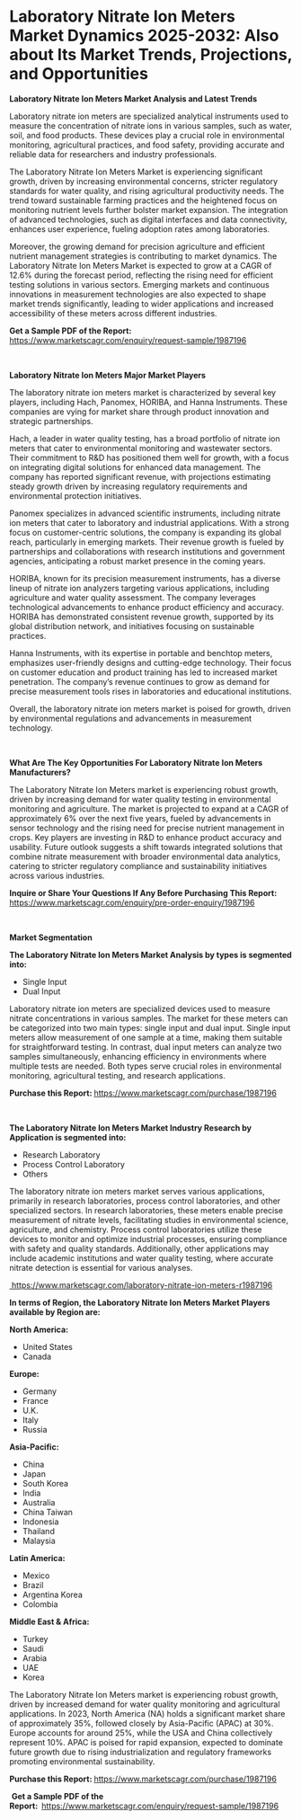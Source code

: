 <p><h1>Laboratory Nitrate Ion Meters Market Dynamics 2025-2032: Also about Its Market Trends, Projections, and Opportunities</h1></p><p><strong>Laboratory Nitrate Ion Meters Market Analysis and Latest Trends</strong></p>
<p><p>Laboratory nitrate ion meters are specialized analytical instruments used to measure the concentration of nitrate ions in various samples, such as water, soil, and food products. These devices play a crucial role in environmental monitoring, agricultural practices, and food safety, providing accurate and reliable data for researchers and industry professionals.</p><p>The Laboratory Nitrate Ion Meters Market is experiencing significant growth, driven by increasing environmental concerns, stricter regulatory standards for water quality, and rising agricultural productivity needs. The trend toward sustainable farming practices and the heightened focus on monitoring nutrient levels further bolster market expansion. The integration of advanced technologies, such as digital interfaces and data connectivity, enhances user experience, fueling adoption rates among laboratories.</p><p>Moreover, the growing demand for precision agriculture and efficient nutrient management strategies is contributing to market dynamics. The Laboratory Nitrate Ion Meters Market is expected to grow at a CAGR of 12.6% during the forecast period, reflecting the rising need for efficient testing solutions in various sectors. Emerging markets and continuous innovations in measurement technologies are also expected to shape market trends significantly, leading to wider applications and increased accessibility of these meters across different industries.</p></p>
<p><strong>Get a Sample PDF of the Report:&nbsp;</strong> <a href="https://www.marketscagr.com/enquiry/request-sample/1987196?utm_campaign=1879&utm_medium=2&utm_source=Github&utm_content=ia&utm_term=12042025&utm_id=laboratory-nitrate-ion-meters">https://www.marketscagr.com/enquiry/request-sample/1987196</a></p>
<p>&nbsp;</p>
<p><strong>Laboratory Nitrate Ion Meters Major Market Players</strong></p>
<p><p>The laboratory nitrate ion meters market is characterized by several key players, including Hach, Panomex, HORIBA, and Hanna Instruments. These companies are vying for market share through product innovation and strategic partnerships.</p><p>Hach, a leader in water quality testing, has a broad portfolio of nitrate ion meters that cater to environmental monitoring and wastewater sectors. Their commitment to R&D has positioned them well for growth, with a focus on integrating digital solutions for enhanced data management. The company has reported significant revenue, with projections estimating steady growth driven by increasing regulatory requirements and environmental protection initiatives.</p><p>Panomex specializes in advanced scientific instruments, including nitrate ion meters that cater to laboratory and industrial applications. With a strong focus on customer-centric solutions, the company is expanding its global reach, particularly in emerging markets. Their revenue growth is fueled by partnerships and collaborations with research institutions and government agencies, anticipating a robust market presence in the coming years.</p><p>HORIBA, known for its precision measurement instruments, has a diverse lineup of nitrate ion analyzers targeting various applications, including agriculture and water quality assessment. The company leverages technological advancements to enhance product efficiency and accuracy. HORIBA has demonstrated consistent revenue growth, supported by its global distribution network, and initiatives focusing on sustainable practices.</p><p>Hanna Instruments, with its expertise in portable and benchtop meters, emphasizes user-friendly designs and cutting-edge technology. Their focus on customer education and product training has led to increased market penetration. The company’s revenue continues to grow as demand for precise measurement tools rises in laboratories and educational institutions.</p><p>Overall, the laboratory nitrate ion meters market is poised for growth, driven by environmental regulations and advancements in measurement technology.</p></p>
<p>&nbsp;</p>
<p><strong>What Are The Key Opportunities For Laboratory Nitrate Ion Meters Manufacturers?</strong></p>
<p><p>The Laboratory Nitrate Ion Meters market is experiencing robust growth, driven by increasing demand for water quality testing in environmental monitoring and agriculture. The market is projected to expand at a CAGR of approximately 6% over the next five years, fueled by advancements in sensor technology and the rising need for precise nutrient management in crops. Key players are investing in R&D to enhance product accuracy and usability. Future outlook suggests a shift towards integrated solutions that combine nitrate measurement with broader environmental data analytics, catering to stricter regulatory compliance and sustainability initiatives across various industries.</p></p>
<p><strong>Inquire or Share Your Questions If Any Before Purchasing This Report:</strong> <a href="https://www.marketscagr.com/enquiry/pre-order-enquiry/1987196?utm_campaign=1879&utm_medium=2&utm_source=Github&utm_content=ia&utm_term=12042025&utm_id=laboratory-nitrate-ion-meters">https://www.marketscagr.com/enquiry/pre-order-enquiry/1987196</a></p>
<p>&nbsp;</p>
<p><strong>Market Segmentation</strong></p>
<p><strong>The Laboratory Nitrate Ion Meters Market Analysis by types is segmented into:</strong></p>
<p><ul><li>Single Input</li><li>Dual Input</li></ul></p>
<p><p>Laboratory nitrate ion meters are specialized devices used to measure nitrate concentrations in various samples. The market for these meters can be categorized into two main types: single input and dual input. Single input meters allow measurement of one sample at a time, making them suitable for straightforward testing. In contrast, dual input meters can analyze two samples simultaneously, enhancing efficiency in environments where multiple tests are needed. Both types serve crucial roles in environmental monitoring, agricultural testing, and research applications.</p></p>
<p><strong>Purchase this Report:&nbsp;</strong><a href="https://www.marketscagr.com/purchase/1987196?utm_campaign=1879&utm_medium=2&utm_source=Github&utm_content=ia&utm_term=12042025&utm_id=laboratory-nitrate-ion-meters">https://www.marketscagr.com/purchase/1987196</a></p>
<p>&nbsp;</p>
<p><strong>The Laboratory Nitrate Ion Meters Market Industry Research by Application is segmented into:</strong></p>
<p><ul><li>Research Laboratory</li><li>Process Control Laboratory</li><li>Others</li></ul></p>
<p><p>The laboratory nitrate ion meters market serves various applications, primarily in research laboratories, process control laboratories, and other specialized sectors. In research laboratories, these meters enable precise measurement of nitrate levels, facilitating studies in environmental science, agriculture, and chemistry. Process control laboratories utilize these devices to monitor and optimize industrial processes, ensuring compliance with safety and quality standards. Additionally, other applications may include academic institutions and water quality testing, where accurate nitrate detection is essential for various analyses.</p></p>
<p><a href="https://www.marketscagr.com/laboratory-nitrate-ion-meters-r1987196?utm_campaign=1879&utm_medium=2&utm_source=Github&utm_content=ia&utm_term=12042025&utm_id=laboratory-nitrate-ion-meters">&nbsp;https://www.marketscagr.com/laboratory-nitrate-ion-meters-r1987196</a></p>
<p><strong>In terms of Region, the Laboratory Nitrate Ion Meters Market Players available by Region are:</strong></p>
<p>
    <p> <strong> North America: </strong>
        <ul>
            <li>United States</li>
            <li>Canada</li>
        </ul>
        </p> 
    <p> <strong> Europe: </strong>
        <ul>
            <li>Germany</li>
            <li>France</li>
            <li>U.K.</li>
            <li>Italy</li>
            <li>Russia</li>
        </ul>
        </p> 
    <p> <strong> Asia-Pacific: </strong>
        <ul>
            <li>China</li>
            <li>Japan</li>
            <li>South Korea</li>
            <li>India</li>
            <li>Australia</li>
            <li>China Taiwan</li>
            <li>Indonesia</li>
            <li>Thailand</li>
            <li>Malaysia</li>
        </ul>
        </p> 
    <p> <strong> Latin America: </strong>
        <ul>
            <li>Mexico</li>
            <li>Brazil</li>
            <li>Argentina Korea</li>
            <li>Colombia</li>
        </ul>
        </p> 
    <p> <strong> Middle East & Africa: </strong>
        <ul>
            <li>Turkey</li>
            <li>Saudi</li>
            <li>Arabia</li>
            <li>UAE</li>
            <li>Korea</li>
        </ul>
    </p>
    </p>
<p><p>The Laboratory Nitrate Ion Meters market is experiencing robust growth, driven by increased demand for water quality monitoring and agricultural applications. In 2023, North America (NA) holds a significant market share of approximately 35%, followed closely by Asia-Pacific (APAC) at 30%. Europe accounts for around 25%, while the USA and China collectively represent 10%. APAC is poised for rapid expansion, expected to dominate future growth due to rising industrialization and regulatory frameworks promoting environmental sustainability.</p></p>
<p><strong>Purchase this Report: </strong><a href="https://www.marketscagr.com/purchase/1987196?utm_campaign=1879&utm_medium=2&utm_source=Github&utm_content=ia&utm_term=12042025&utm_id=laboratory-nitrate-ion-meters">https://www.marketscagr.com/purchase/1987196</a></p>
<p>&nbsp;<strong>Get a Sample PDF of the Report:&nbsp;&nbsp;</strong><a href="https://www.marketscagr.com/enquiry/request-sample/1987196?utm_campaign=1879&utm_medium=2&utm_source=Github&utm_content=ia&utm_term=12042025&utm_id=laboratory-nitrate-ion-meters">https://www.marketscagr.com/enquiry/request-sample/1987196</a></p>
<p><strong></strong></p>
<p><p></p><p></p><p></p></p>